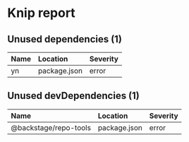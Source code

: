 # Knip report

## Unused dependencies (1)

| Name | Location     | Severity |
| :- | :----------- | :------- |
| yn | package.json | error    |

## Unused devDependencies (1)

| Name                  | Location     | Severity |
| :-------------------- | :----------- | :------- |
| @backstage/repo-tools | package.json | error    |

